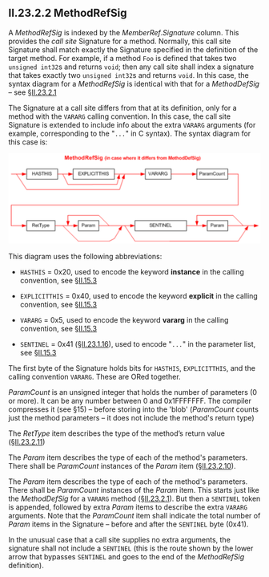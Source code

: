 ## II.23.2.2 MethodRefSig

A _MethodRefSig_ is indexed by the _MemberRef_._Signature_ column. This provides the *call site* Signature for a method.  Normally, this call site Signature shall match exactly the Signature specified in the definition of the target method.  For example, if a method `Foo` is defined that takes two `unsigned int32`s and returns `void`; then any call site shall index a signature that takes exactly two `unsigned int32`s and returns `void`. In this case, the syntax diagram for a _MethodRefSig_ is identical with that for a _MethodDefSig_ &ndash; see §[II.23.2.1](#todo-missing-hyperlink)

The Signature at a call site differs from that at its definition, only for a method with the `VARARG` calling convention. In this case, the call site Signature is extended to include info about the extra `VARARG` arguments (for example, corresponding to the "`...`" in C syntax). The syntax diagram for this case is:

 ![](ii.23.2.2-methodrefsig-figure-1.png)

This diagram uses the following abbreviations:

 * `HASTHIS` = 0x20, used to encode the keyword **instance** in the calling convention, see §[II.15.3](#todo-missing-hyperlink)

 * `EXPLICITTHIS` = 0x40, used to encode the keyword **explicit** in the calling convention, see §[II.15.3](#todo-missing-hyperlink)
 
 * `VARARG` = 0x5, used to encode the keyword **vararg** in the calling convention, see §[II.15.3](#todo-missing-hyperlink)
 
 * `SENTINEL` = 0x41 (§[II.23.1.16](#todo-missing-hyperlink)), used to encode "`...`" in the parameter list, see §[II.15.3](#todo-missing-hyperlink)

The first byte of the Signature holds bits for `HASTHIS`, `EXPLICITTHIS`, and the calling convention `VARARG`. These are ORed together.

_ParamCount_ is an unsigned integer that holds the number of parameters (0 or more). It can be any number between 0 and 0x1FFFFFFF. The compiler compresses it (see §15) &ndash; before storing into the 'blob' (_ParamCount_ counts just the method parameters &ndash; it does not include the method's return type)

The _RetType_ item describes the type of the method’s return value (§[II.23.2.11](#todo-missing-hyperlink))

The _Param_ item describes the type of each of the method's parameters. There shall be _ParamCount_ instances of the _Param_ item (§[II.23.2.10](#todo-missing-hyperlink)).

The _Param_ item describes the type of each of the method's parameters. There shall be _ParamCount_ instances of the _Param_ item. This starts just like the _MethodDefSig_ for a `VARARG` method (§[II.23.2.1](#todo-missing-hyperlink)). But then a `SENTINEL` token is appended, followed by extra _Param_ items to describe the extra `VARARG` arguments.  Note that the _ParamCount_ item shall indicate the total number of _Param_ items in the Signature &ndash; before and after the `SENTINEL` byte (0x41).

In the unusual case that a call site supplies no extra arguments, the signature shall not include a `SENTINEL` (this is the route shown by the lower arrow that bypasses `SENTINEL` and goes to the end of the _MethodRefSig_ definition).
